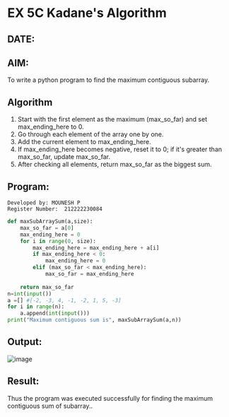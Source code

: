 # EX 5C Kadane's Algorithm
## DATE:
## AIM:
To write a python program to find the maximum contiguous subarray.


## Algorithm
1. Start with the first element as the maximum (max_so_far) and set max_ending_here to 0.
2. Go through each element of the array one by one.
3. Add the current element to max_ending_here.
4. If max_ending_here becomes negative, reset it to 0; if it's greater than max_so_far, update max_so_far.
5. After checking all elements, return max_so_far as the biggest sum.

## Program:
```
Developed by: MOUNESH P
Register Number:  212222230084
```
```PYTHON
def maxSubArraySum(a,size):
    max_so_far = a[0]
    max_ending_here = 0
    for i in range(0, size):
        max_ending_here = max_ending_here + a[i]
        if max_ending_here < 0:
            max_ending_here = 0
        elif (max_so_far < max_ending_here):
            max_so_far = max_ending_here
              
    return max_so_far
n=int(input())  
a =[] #[-2, -3, 4, -1, -2, 1, 5, -3]
for i in range(n):
    a.append(int(input()))
print("Maximum contiguous sum is", maxSubArraySum(a,n))
```

## Output:
![image](https://github.com/user-attachments/assets/5eb49e77-c9a9-4b15-a9b2-ae67b948ab3c)




## Result:
Thus the program was executed successfully for finding the maximum contiguous sum of subarray..
